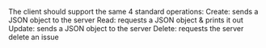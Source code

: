 The client should support the same 4 standard operations:
Create: sends a JSON object to the server
Read: requests a JSON object & prints it out
Update: sends a JSON object to the server
Delete: requests the server delete an issue 
